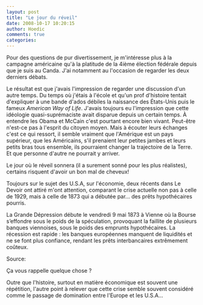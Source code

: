 ```yaml
---
layout: post
title: "Le jour du réveil"
date: 2008-10-17 10:20:15
author: Hoedic
comments: true
categories: 
---
```



Pour des questions de pur divertissement, je m'intéresse plus à la campagne américaine qu'à la platitude de la 4ième élection fédérale depuis que je suis au Canda. J'ai notamment au l'occasion de regarder les deux derniers débats.

Le résultat est que j'avais l'impression de regarder une discussion d'un autre temps. Du temps où j'étais à l'école et qu'un prof d'histoire tentait d'expliquer à une bande d'ados débiles la naissance des États-Unis puis le fameux *American Way of Life*. J'avais toujours eu l'impression que cette idéologie quasi-suprémaciste avait disparue depuis un certain temps. À entendre les Obama et McCain c'est pourtant encore bien vivant. Peut-être n'est-ce pas à l'esprit du citoyen moyen. Mais à écouter leurs échanges c'est ce qui ressort, il semble vraiment que l'Amérique est un pays supérieur, que les Américains, s'il prenaient leur petites jambes et leurs petits bras tous ensemble, ils pourraient changer la trajectoire de la Terre. Et que personne d'autre ne pourrait y arriver.

Le jour où le réveil sonnera (il a surement sonné pour les plus réalistes), certains risquent d'avoir un bon mal de cheveux!

Toujours sur le sujet des U.S.A, sur l'économie, deux  récents dans Le Devoir ont attiré m'ont attention, comparant le crise actuelle non pas à celle de 1929, mais à celle de 1873 qui a débutée par... des prêts hypothécaires pourris.

<div class="citation">La Grande Dépression débute le vendredi 9 mai 1873 à Vienne où la Bourse s&#8217;effondre sous le poids de la spéculation, provoquant la faillite de plusieurs banques viennoises, sous le poids des emprunts hypothécaires. La récession est rapide : les banques européennes manquent de liquidités et ne se font plus confiance, rendant les prêts interbancaires extrêmement coûteux.

Source: </div>

Ça vous rappelle quelque chose ?

Outre que l'histoire, surtout en matière économique est souvent une répétition, l'autre point à relever que cette crise semble souvent considéré comme le passage de domination entre l'Europe et les U.S.A...